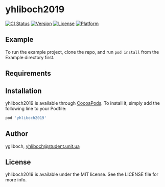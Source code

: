 # yhliboch2019

[![CI Status](https://img.shields.io/travis/ygliboch/yhliboch2019.svg?style=flat)](https://travis-ci.org/ygliboch/yhliboch2019)
[![Version](https://img.shields.io/cocoapods/v/yhliboch2019.svg?style=flat)](https://cocoapods.org/pods/yhliboch2019)
[![License](https://img.shields.io/cocoapods/l/yhliboch2019.svg?style=flat)](https://cocoapods.org/pods/yhliboch2019)
[![Platform](https://img.shields.io/cocoapods/p/yhliboch2019.svg?style=flat)](https://cocoapods.org/pods/yhliboch2019)

## Example

To run the example project, clone the repo, and run `pod install` from the Example directory first.

## Requirements

## Installation

yhliboch2019 is available through [CocoaPods](https://cocoapods.org). To install
it, simply add the following line to your Podfile:

```ruby
pod 'yhliboch2019'
```

## Author

ygliboch, yhliboch@student.unit.ua

## License

yhliboch2019 is available under the MIT license. See the LICENSE file for more info.
